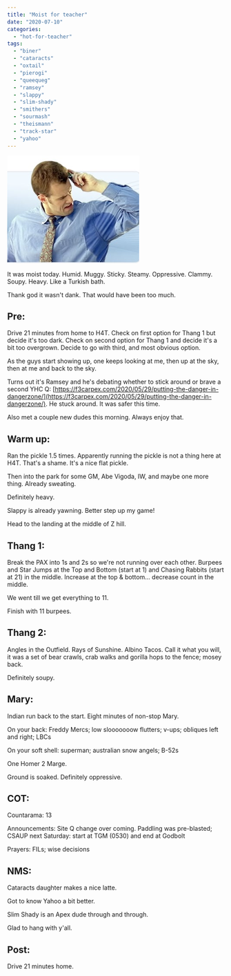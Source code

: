 ```yaml
---
title: "Moist for teacher"
date: "2020-07-10"
categories: 
  - "hot-for-teacher"
tags: 
  - "biner"
  - "cataracts"
  - "oxtail"
  - "pierogi"
  - "queequeg"
  - "ramsey"
  - "slappy"
  - "slim-shady"
  - "smithers"
  - "sourmash"
  - "theismann"
  - "track-star"
  - "yahoo"
---
```


![](images/1JULY-1uswwxd.jpg)

It was moist today. Humid. Muggy. Sticky. Steamy. Oppressive. Clammy. Soupy. Heavy. Like a Turkish bath.

Thank god it wasn't dank. That would have been too much.

## Pre:

Drive 21 minutes from home to H4T. Check on first option for Thang 1 but decide it's too dark. Check on second option for Thang 1 and decide it's a bit too overgrown. Decide to go with third, and most obvious option.

As the guys start showing up, one keeps looking at me, then up at the sky, then at me and back to the sky.

Turns out it's Ramsey and he's debating whether to stick around or brave a second YHC Q: [https://f3carpex.com/2020/05/29/putting-the-danger-in-dangerzone/](https://f3carpex.com/2020/05/29/putting-the-danger-in-dangerzone/). He stuck around. It was safer this time.

Also met a couple new dudes this morning. Always enjoy that.

## Warm up:

Ran the pickle 1.5 times. Apparently running the pickle is not a thing here at H4T. That's a shame. It's a nice flat pickle.

Then into the park for some GM, Abe Vigoda, IW, and maybe one more thing. Already sweating.

Definitely heavy.

Slappy is already yawning. Better step up my game!

Head to the landing at the middle of Z hill.

## Thang 1:

Break the PAX into 1s and 2s so we're not running over each other. Burpees and Star Jumps at the Top and Bottom (start at 1) and Chasing Rabbits (start at 21) in the middle. Increase at the top & bottom... decrease count in the middle.

We went till we get everything to 11.

Finish with 11 burpees.

## Thang 2:

Angles in the Outfield. Rays of Sunshine. Albino Tacos. Call it what you will, it was a set of bear crawls, crab walks and gorilla hops to the fence; mosey back.

Definitely soupy.

## Mary:

Indian run back to the start. Eight minutes of non-stop Mary.

On your back: Freddy Mercs; low slooooooow flutters; v-ups; obliques left and right; LBCs

On your soft shell: superman; australian snow angels; B-52s

One Homer 2 Marge.

Ground is soaked. Definitely oppressive.

## COT:

Countarama: 13

Announcements: Site Q change over coming. Paddling was pre-blasted; CSAUP next Saturday: start at TGM (0530) and end at Godbolt

Prayers: FILs; wise decisions

## NMS:

Cataracts daughter makes a nice latte.

Got to know Yahoo a bit better.

Slim Shady is an Apex dude through and through.

Glad to hang with y'all.

## Post:

Drive 21 minutes home.
